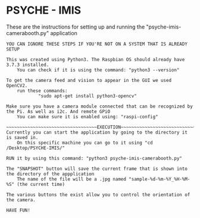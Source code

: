 # PSYCHE - IMIS
These are the instructions for setting up and running the "psyche-imis-camerabooth.py" application

~~~~~~~~~~~~~~~~~~~~~~~~~~~~~~~~~~SETUP~~~~~~~~~~~~~~~~~~~~~~~~~~~~~~~~~~
YOU CAN IGNORE THESE STEPS IF YOU'RE NOT ON A SYSTEM THAT IS ALREADY SETUP

This was created using Python3. The Raspbian OS should already have 3.7.3 installed.
	You can check if it is using the command: "python3 --version"

To get the camera feed and vision to appear in the GUI we used OpenCV2.
	run these commands: 	
			"sudo apt-get install python3-opencv"

Make sure you have a camera module connected that can be recognized by the Pi. As well as i2c. And remote GPiO
	You can make sure it is enabled using: "raspi-config" 
	
~~~~~~~~~~~~~~~~~~~~~~~~~~~~~~~~~~EXECUTION~~~~~~~~~~~~~~~~~~~~~~~~~~~~~~~~~~
Currently you can start the application by going to the directory it is saved in.
	On this specific machine you can go to it using "cd /Desktop/PSYCHE-IMIS/"

RUN it by using this command: "python3 psyche-imis-camerabooth.py"

The "SNAPSHOT" button will save the current frame that is shown into the directory of the appplication
	The name of the file will be a .jpg named "sample-%d-%m-%Y_%H-%M-%S" (the current time)

The various buttons the exist allow you to control the orientation of the camera.

HAVE FUN!
